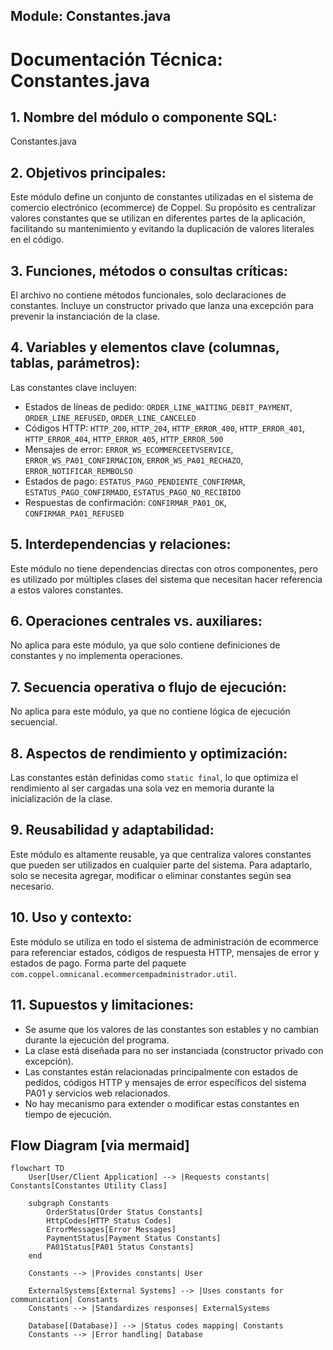 ## Module: Constantes.java

# Documentación Técnica: Constantes.java

## 1. **Nombre del módulo o componente SQL:**
Constantes.java

## 2. **Objetivos principales:**
Este módulo define un conjunto de constantes utilizadas en el sistema de comercio electrónico (ecommerce) de Coppel. Su propósito es centralizar valores constantes que se utilizan en diferentes partes de la aplicación, facilitando su mantenimiento y evitando la duplicación de valores literales en el código.

## 3. **Funciones, métodos o consultas críticas:**
El archivo no contiene métodos funcionales, solo declaraciones de constantes. Incluye un constructor privado que lanza una excepción para prevenir la instanciación de la clase.

## 4. **Variables y elementos clave (columnas, tablas, parámetros):**
Las constantes clave incluyen:
- Estados de líneas de pedido: `ORDER_LINE_WAITING_DEBIT_PAYMENT`, `ORDER_LINE_REFUSED`, `ORDER_LINE_CANCELED`
- Códigos HTTP: `HTTP_200`, `HTTP_204`, `HTTP_ERROR_400`, `HTTP_ERROR_401`, `HTTP_ERROR_404`, `HTTP_ERROR_405`, `HTTP_ERROR_500`
- Mensajes de error: `ERROR_WS_ECOMMERCEETVSERVICE`, `ERROR_WS_PA01_CONFIRMACION`, `ERROR_WS_PA01_RECHAZO`, `ERROR_NOTIFICAR_REMBOLSO`
- Estados de pago: `ESTATUS_PAGO_PENDIENTE_CONFIRMAR`, `ESTATUS_PAGO_CONFIRMADO`, `ESTATUS_PAGO_NO_RECIBIDO`
- Respuestas de confirmación: `CONFIRMAR_PA01_OK`, `CONFIRMAR_PA01_REFUSED`

## 5. **Interdependencias y relaciones:**
Este módulo no tiene dependencias directas con otros componentes, pero es utilizado por múltiples clases del sistema que necesitan hacer referencia a estos valores constantes.

## 6. **Operaciones centrales vs. auxiliares:**
No aplica para este módulo, ya que solo contiene definiciones de constantes y no implementa operaciones.

## 7. **Secuencia operativa o flujo de ejecución:**
No aplica para este módulo, ya que no contiene lógica de ejecución secuencial.

## 8. **Aspectos de rendimiento y optimización:**
Las constantes están definidas como `static final`, lo que optimiza el rendimiento al ser cargadas una sola vez en memoria durante la inicialización de la clase.

## 9. **Reusabilidad y adaptabilidad:**
Este módulo es altamente reusable, ya que centraliza valores constantes que pueden ser utilizados en cualquier parte del sistema. Para adaptarlo, solo se necesita agregar, modificar o eliminar constantes según sea necesario.

## 10. **Uso y contexto:**
Este módulo se utiliza en todo el sistema de administración de ecommerce para referenciar estados, códigos de respuesta HTTP, mensajes de error y estados de pago. Forma parte del paquete `com.coppel.omnicanal.ecommercempadministrador.util`.

## 11. **Supuestos y limitaciones:**
- Se asume que los valores de las constantes son estables y no cambian durante la ejecución del programa.
- La clase está diseñada para no ser instanciada (constructor privado con excepción).
- Las constantes están relacionadas principalmente con estados de pedidos, códigos HTTP y mensajes de error específicos del sistema PA01 y servicios web relacionados.
- No hay mecanismo para extender o modificar estas constantes en tiempo de ejecución.
## Flow Diagram [via mermaid]
```mermaid
flowchart TD
    User[User/Client Application] --> |Requests constants| Constants[Constantes Utility Class]
    
    subgraph Constants
        OrderStatus[Order Status Constants]
        HttpCodes[HTTP Status Codes]
        ErrorMessages[Error Messages]
        PaymentStatus[Payment Status Constants]
        PA01Status[PA01 Status Constants]
    end
    
    Constants --> |Provides constants| User
    
    ExternalSystems[External Systems] --> |Uses constants for communication| Constants
    Constants --> |Standardizes responses| ExternalSystems
    
    Database[(Database)] --> |Status codes mapping| Constants
    Constants --> |Error handling| Database
```
